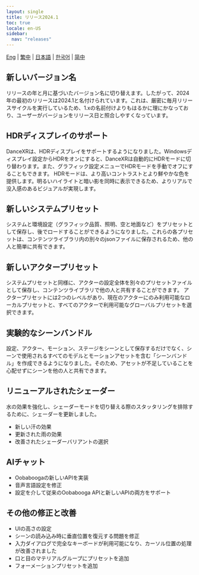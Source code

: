 ```yaml
---
layout: single
title: リリース2024.1
toc: true
locale: en-US
sidebar:
  nav: "releases"
---
```

[Eng](/dancexr/releases/2024.1) | [繁中](/tw/dancexr/releases/2024.1) | [日本語](/jp/dancexr/releases/2024.1) | [한국어](/kr/dancexr/releases/2024.1) | [简中](/zh/dancexr/releases/2024.1)


## 新しいバージョン名
リリースの年と月に基づいたバージョン名に切り替えます。したがって、2024年の最初のリリースは2024.1と名付けられています。これは、厳密に毎月リリースサイクルを実行しているため、1.xの名前付けよりもはるかに理にかなっており、ユーザーがバージョンをリリース日と照合しやすくなっています。

## HDRディスプレイのサポート
DanceXRは、HDRディスプレイをサポートするようになりました。Windowsディスプレイ設定からHDRをオンにすると、DanceXRは自動的にHDRモードに切り替わります。また、グラフィック設定メニューでHDRモードを手動でオフにすることもできます。
HDRモードは、より高いコントラストとより鮮やかな色を提供します。明るいハイライトと暗い影を同時に表示できるため、よりリアルで没入感のあるビジュアルが実現します。

## 新しいシステムプリセット
システムと環境設定（グラフィック品質、照明、空と地面など）をプリセットとして保存し、後でロードすることができるようになりました。これらの各プリセットは、コンテンツライブラリ内の別々のjsonファイルに保存されるため、他の人と簡単に共有できます。

## 新しいアクタープリセット
システムプリセットと同様に、アクターの設定全体を別々のプリセットファイルとして保存し、コンテンツライブラリで他の人と共有することができます。
アクタープリセットには2つのレベルがあり、現在のアクターにのみ利用可能なローカルプリセットと、すべてのアクターで利用可能なグローバルプリセットを選択できます。

## 実験的なシーンバンドル
設定、アクター、モーション、ステージをシーンとして保存するだけでなく、シーンで使用されるすべてのモデルとモーションアセットを含む「シーンバンドル」を作成できるようになりました。そのため、アセットが不足していることを心配せずにシーンを他の人と共有できます。

## リニューアルされたシェーダー
水の効果を強化し、シェーダーモードを切り替える際のスタッタリングを排除するために、シェーダーを更新しました。
* 新しい汗の効果
* 更新された雨の効果
* 改善されたシェーダーバリアントの選択

## AIチャット
* Oobaboogaの新しいAPIを実装
* 音声言語設定を修正
* 設定を介して従来のOobabooga APIと新しいAPIの両方をサポート

## その他の修正と改善
* UIの高さの設定
* シーンの読み込み時に垂直位置を復元する問題を修正
* 入力ダイアログで完全なキーボードが利用可能になり、カーソル位置の処理が改善されました
* 口と目のマテリアルグループにプリセットを追加
* フォーメーションプリセットを追加